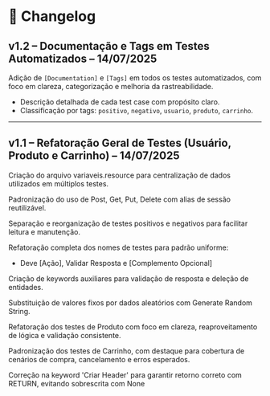 # 📜 Changelog

## v1.2 – Documentação e Tags em Testes Automatizados – 14/07/2025

Adição de `[Documentation]` e `[Tags]` em todos os testes automatizados, com foco em clareza, categorização e melhoria da rastreabilidade.

- Descrição detalhada de cada test case com propósito claro.
- Classificação por tags: `positivo`, `negativo`, `usuario`, `produto`, `carrinho`.

---

## v1.1 – Refatoração Geral de Testes (Usuário, Produto e Carrinho) – 14/07/2025

Criação do arquivo variaveis.resource para centralização de dados utilizados em múltiplos testes.

Padronização do uso de Post, Get, Put, Delete com alias de sessão reutilizável.

Separação e reorganização de testes positivos e negativos para facilitar leitura e manutenção.

Refatoração completa dos nomes de testes para padrão uniforme:
- Deve [Ação], Validar Resposta e [Complemento Opcional]

Criação de keywords auxiliares para validação de resposta e deleção de entidades.

Substituição de valores fixos por dados aleatórios com Generate Random String.

Refatoração dos testes de Produto com foco em clareza, reaproveitamento de lógica e validação consistente.

Padronização dos testes de Carrinho, com destaque para cobertura de cenários de compra, cancelamento e erros esperados.

Correção na keyword 'Criar Header' para garantir retorno correto com RETURN, evitando sobrescrita com None

